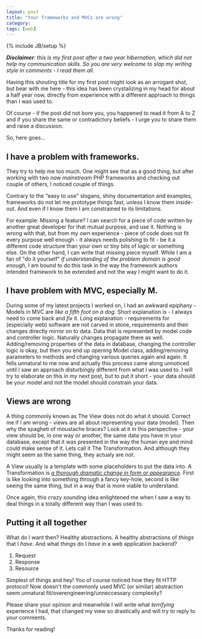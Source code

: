 ```yaml
---
layout: post
title: "Your frameworks and MVCs are wrong"
category: 
tags: [web]
---
```

{% include JB/setup %}

*__Disclaimer__: this is my first post after a two year _hibernation_, which did not
help my communication skills. So you are very welcome to slap my writing style in 
comments - I read them all.*

Having this shouting title for my first post might look as an arrogant shot, but 
bear with me here - this idea has been crystalizing in my head for about a half
year now, directly from experience with a different approach to things than I was 
used to.

Of course - if the post did not bore you, you happened to read it from A to Z
and if you share the same or contradictory beliefs - I urge you to share them and
raise a discussion. 

So, here goes...

## I have a problem with frameworks. 

They try to help me too much. One might see that as a good thing, but after working 
with two now _mainstream_ PHP frameworks and checking out couple of others, I 
noticed couple of things. 

Contrary to the "easy to use" slogans, shiny documentation and examples, frameworks do 
not let me prototype things fast, unless I know them inside-out. And even if I know them
I am constrained to its limitations.

For example: Missing a feature? I can search for a piece of code written by another 
great developer for that mutual purpose, and use it.  Nothing is wrong with that, but 
from my own experience - piece of code does not fit every purpose well enough - it always 
needs polishing to fit - be it a different code structure than your own or tiny bits of logic 
or something else. On the other hand, I can write that missing piece myself. While I am 
a fan of "do it yourself" _if understanding of the problem domain is good enough_, I am 
bound to do this task in the way the framework authors intended framework to be extended 
and not the way I might want to do it.

## I have problem with MVC, especially M.

During some of my latest projects I worked on, I had an awkward epiphany - Models 
in MVC are _like a fifth foot on a dog_. Short explanation is - I always need to 
come back and _fix_ it. Long explanation - requirements for (especially web) software 
are not carved in stone, requirements and their changes directly mirror on to data. 
Data that is represented by model code and controller logic. Naturally changes propagate 
there as well. Adding/removing properties of the data in database, changing the controller 
logic is okay, but then you end up opening Model class, adding/removing parameters to 
methods and changing various queries again and again. It fells unnatural to me now and 
actually this process came along unnoticed until I saw an approach disturbingly different 
from what I was used to. I will try to elaborate on this in my next post, but to put it short -
your data should be your model and not the model should constrain your data.

## Views are wrong

A thing commonly known as The View does not do what it should. Correct me if I am wrong - 
views are all about representing your data (model). Then why the spagheti of moustache 
braces? Look at it in this perspective - your view should be, in one way or another, the 
same data you have in your database, except that it was presented in the way the human eye 
and mind could make sense of it. Lets call it The Transformation. And although they might
seem as the same thing, they actualy are not.

A View usually is a template with some placeholders to put the data into. A Transformation
is [_a thorough dramatic change in form or appearance_](http://www.google.com/search?q=define:+transformation). 
First is like looking into something through a fancy key-hole, second is like seeing the 
same thing, but in a way that is more viable to understand.

Once again, this crazy _sounding_ idea enlightened me when I saw a way to deal things in
a totally different way than I was used to.

## Putting it all together

What do I want then? Healthy abstractions. A healthy abstractions of _things_ that I _have_. 
And what _things_ do I _have_ in a web application backend?

1. Request
2. Response
3. Resource

Simplest of things and hey! You of course noticed how they fit HTTP protocol! Now doesn't the commonly
used MVC (or similar) abstraction seem unnatural fit/overengineering/unneccessary complexity?

Please share your opinion and meanwhile I will write what _terrifying_ experience I had, that 
changed my view so drastically and will try to reply to your comments.

Thanks for reading!


